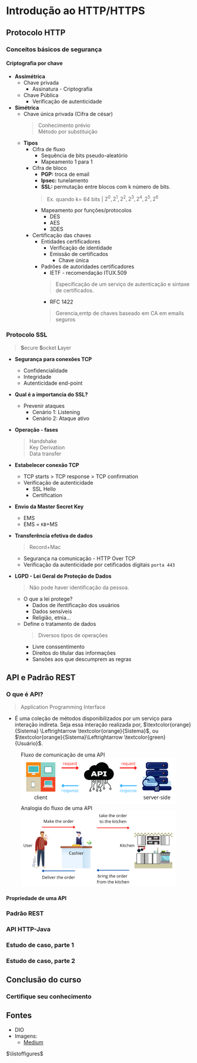 # Introdução ao HTTP/HTTPS

## Protocolo HTTP

### Conceitos básicos de segurança

#### Criptografia por chave
- **Assimétrica**
  - Chave privada
    - Assinatura - Criptografia
  - Chave Pública
    - Verificação de autenticidade
- **Simétrica**
  - Chave única privada (Cifra de césar)
    > Conhecimento prévio \
    > Método por substituição
  - **Tipos**
    - Cifra de fluxo
      - Sequência de bits pseudo-aleatório
      - Mapeamento 1 para 1
    - Cifra de bloco
      - **PGP:** troca de email
      - **Ipsec:** tunelamento
      - **SSL:** permutação entre blocos com k número de bits.
      > Ex. quando k= 64 bits | $2^0,2^1,2^2,2^3,2^4,2^5,2^6$
        - Mapeamento por funções/protocolos
          - DES
          - AES
          - 3DES
    - Certificação das chaves
      - Entidades certificadores
        - Verificação de identidade
        - Emissão de certificados
          - Chave única
      - Padrões de autoridades certificadores
        - IETF - recomendação ITUX.509
        > Especificação de um serviço de autenticação e sintaxe de certificados.
        - RFC 1422
        > Gerencia,emtp de chaves baseado em CA em emails seguros
      
### Protocolo SSL
> **S**ecure **S**ocket **L**ayer

- **Segurança para conexões TCP**
  - Confidencialidade
  - Integridade
  - Autenticidade end-point

- **Qual é a importancia do SSL?**
  - Prevenir ataques
    - Cenário 1: Listening
    - Cenário 2: Ataque ativo
- **Operação - fases**
  > Handshake\
  > Key Derivation\
  > Data transfer
- **Estabelecer conexão TCP**
    - TCP starts > TCP response > TCP confirmation
  - Verificação de autenticidade
    - SSL Hello
    - Certification
- **Envio da Master Secret Key**
  - EMS
  - EMS = `KB`+MS
- **Transferência efetiva de dados**
    > Record+Mac
  - Segurança na comunicação - HTTP Over TCP
  - Verificação da autenticidade por cetificados digitais `porta 443`

- **LGPD - Lei Geral de Proteção de Dados**
  > Não pode haver identificação da pessoa.
  - O que a lei protege?
    - Dados de ifentificação dos usuários
    - Dados sensíveis
    - Religião, etnia...
  - Define o tratamento de dados
    > Diversos tipos de operações
    - Livre conssentimento
    - Direitos do titular das informações
    - Sansões aos que descumprem as regras

## API e Padrão REST

### O que é API?
> Application Programming Interface

- É uma coleção de métodos disponibilizados por um serviço para interação indireta. Seja essa interação realizada por, $\textcolor{orange}{Sistema} \Leftrightarrow \textcolor{orange}{Sistema}$, ou $\textcolor{orange}{Sistema}\Leftrightarrow \textcolor{green}{Usuário}$.

<figure>
  <figcaption>Fluxo de comunicação de uma API</figcaption>
  <img id="flw01" alt="Fluxo de comunicação de uma API" src="./img/flx01.png">
  
  <figcaption>Analogia do fluxo de uma API</figcaption>
  <img ig="exm01"alt="Analogia do fluxo de uma API" src="./img/exm01.png">
</figure>


#### Propriedade de uma API

### Padrão REST

### API HTTP-Java

### Estudo de caso, parte 1

### Estudo de caso, parte 2

## Conclusão do curso

### Certifique seu conhecimento

## Fontes
- DIO
- Imagens:
  - [Medium](https://medium.com/)

$\listoffigures$
